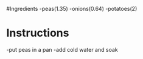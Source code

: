 \#Ingredients
-peas(1.35)
-onions(0.64)
-potatoes(2)
# Instructions
-put peas in a pan
-add cold water and soak

